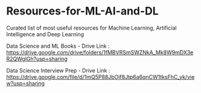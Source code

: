 # Resources-for-ML-AI-and-DL
Curated list of most useful resources for Machine Learning, Artificial Intelligence and Deep Learning

Data Science and ML Books - Drive Link : https://drive.google.com/drive/folders/1fMBVRSmSWZNkA_Mk8W9mDX3eR2QWglGh?usp=sharing

Data Science Interview Prep - Drive Link : https://drive.google.com/file/d/1mQ5P88JbOjf8Jtp6a6qnCW1tksFhC_yk/view?usp=sharing
